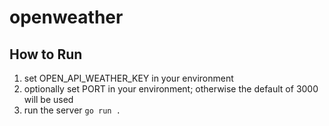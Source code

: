 # openweather

## How to Run
1. set OPEN_API_WEATHER_KEY in your environment
2. optionally set PORT in your environment; otherwise the default of 3000 will be used
3. run the server `go run .`
